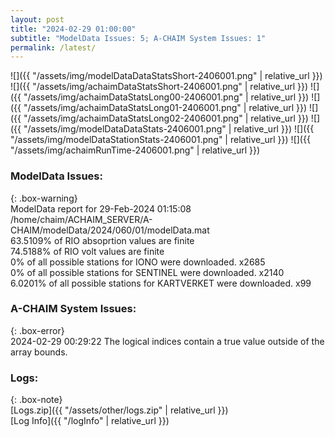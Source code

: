 ```yaml
---
layout: post
title: "2024-02-29 01:00:00"
subtitle: "ModelData Issues: 5; A-CHAIM System Issues: 1"
permalink: /latest/
---
```


![]({{ "/assets/img/modelDataDataStatsShort-2406001.png" | relative_url }})
![]({{ "/assets/img/achaimDataStatsShort-2406001.png" | relative_url }})
![]({{ "/assets/img/achaimDataStatsLong00-2406001.png" | relative_url }})
![]({{ "/assets/img/achaimDataStatsLong01-2406001.png" | relative_url }})
![]({{ "/assets/img/achaimDataStatsLong02-2406001.png" | relative_url }})
![]({{ "/assets/img/modelDataDataStats-2406001.png" | relative_url }})
![]({{ "/assets/img/modelDataStationStats-2406001.png" | relative_url }})
![]({{ "/assets/img/achaimRunTime-2406001.png" | relative_url }})


### ModelData Issues:  
  
{: .box-warning}  
 ModelData report for 29-Feb-2024 01:15:08   
 /home/chaim/ACHAIM_SERVER/A-CHAIM/modelData/2024/060/01/modelData.mat   
 63.5109% of RIO absoprtion values are finite   
 74.5188% of RIO volt values are finite   
 0% of all possible stations for IONO were downloaded. x2685   
 0% of all possible stations for SENTINEL were downloaded. x2140   
 6.0201% of all possible stations for KARTVERKET were downloaded. x99   
  
### A-CHAIM System Issues:  
  
{: .box-error}  
2024-02-29 00:29:22 The logical indices contain a true value outside of the array bounds.  

### Logs:  
  
{: .box-note}  
[Logs.zip]({{ "/assets/other/logs.zip" | relative_url }})  
[Log Info]({{ "/logInfo" | relative_url }})  
